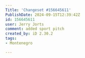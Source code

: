```yaml
---
Title: 'Changeset #156645611'
PublishDate: 2024-09-15T12:39:42Z
id: 156645611
user: Jerry Jorts
comment: added sport pitch
created_by: iD 2.30.2
tags:
- Montenegro

---
```

